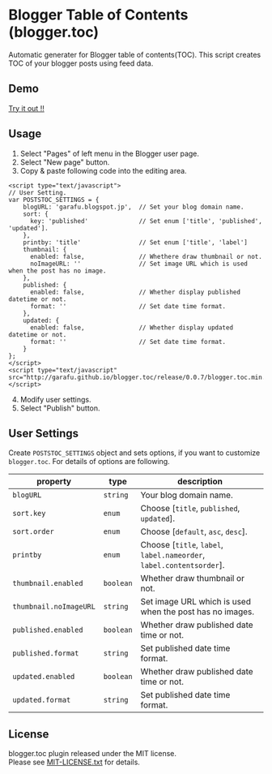 Blogger Table of Contents (blogger.toc)
==================================================

Automatic generater for Blogger table of contents(TOC).
This script creates TOC of your blogger posts using feed data.


Demo
--------------------------

[Try it out !!](http://garafu.github.io/blogger.toc/demo/index.html)


Usage
--------------------------

1. Select "Pages" of left menu in the Blogger user page.
2. Select "New page" button.
3. Copy & paste following code into the editing area.
```
<script type="text/javascript">
// User Setting.
var POSTSTOC_SETTINGS = {
    blogURL: 'garafu.blogspot.jp',  // Set your blog domain name.
    sort: {
      key: 'published'              // Set enum ['title', 'published', 'updated'].
    },
    printby: 'title'                // Set enum ['title', 'label']
    thumbnail: {
      enabled: false,               // Whethere draw thumbnail or not.
      noImageURL: ''                // Set image URL which is used when the post has no image.
    },
    published: {
      enabled: false,               // Whether display published datetime or not.
      format: ''                    // Set date time format.
    },
    updated: {
      enabled: false,               // Whether display updated datetime or not.
      format: ''                    // Set date time format.
    }
};
</script>
<script type="text/javascript" src="http://garafu.github.io/blogger.toc/release/0.0.7/blogger.toc.min.js"></script>

```
4. Modify user settings.
5. Select "Publish" button.


User Settings
--------------------------

Create `POSTSTOC_SETTINGS` object and sets options, if you want to customize `blogger.toc`.
For details of options are following.

|property|type|description|
|-----|-----|-----|
|`blogURL`|`string`|Your blog domain name.|
|`sort.key`|`enum`|Choose [`title`, `published`, `updated`].|
|`sort.order`|`enum`|Choose [`default`, `asc`, `desc`].|
|`printby`|`enum`|Choose [`title`, `label`, `label.nameorder`, `label.contentsorder`].|
|`thumbnail.enabled`|`boolean`|Whether draw thumbnail or not.|
|`thumbnail.noImageURL`|`string`|Set image URL which is used when the post has no images.|
|`published.enabled`|`boolean`|Whether draw published date time or not.|
|`published.format`|`string`|Set published date time format.|
|`updated.enabled`|`boolean`|Whether draw published date time or not.|
|`updated.format`|`string`|Set published date time format.|


License
--------------------------
blogger.toc plugin released under the MIT license.  
Please see [MIT-LICENSE.txt](https://github.com/garafu/blogger.toc/blob/master/MIT-LICENSE.txt) for details.
